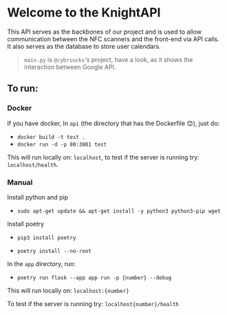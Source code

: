 # Welcome to the KnightAPI

This API serves as the backbones of our project and is used to allow communication between the NFC scanners and the front-end via API calls. It also serves as the database to store user calendars.

> `main.py` is `@cybrsucks`'s project, have a look,
> as it shows the interaction between Google API.

## To run:

### Docker

If you have docker, In `api` (the directory that has the Dockerfile 😊), just do:

- `docker build -t test .`
- `docker run -d -p 80:3801 test`

This will run locally on: `localhost`, to test if the server is running try: `localhost/health`.

### Manual

Install python and pip

- `sudo apt-get update && apt-get install -y python3 python3-pip wget`

Install poetry

- `pip3 install poetry`

- `poetry install --no-root`

In the `app` directory, run:

- `poetry run flask --app app run -p {number} --debug`

This will run locally on: `localhost:{number}`

To test if the server is running try: `localhost{number}/health`
